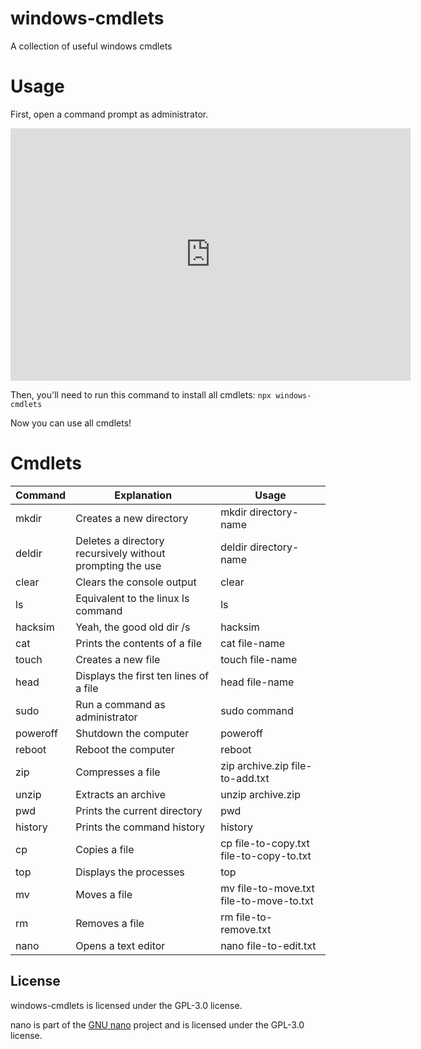 # windows-cmdlets

A collection of useful windows cmdlets

# Usage

First, open a command prompt as administrator.
<iframe src='https://gfycat.com/ifr/FilthyTimelyIguanodon' frameborder='0' scrolling='no' allowfullscreen width='640' height='404'></iframe><p></p>


Then, you'll need to run this command to install all cmdlets: `npx windows-cmdlets`


Now you can use all cmdlets!

# Cmdlets


| Command | Explanation | Usage |
| ------ | ------ | ------ |
| mkdir | Creates a new directory | mkdir directory-name |
| deldir | Deletes a directory recursively without prompting the use | deldir directory-name |
| clear | Clears the console output | clear |
| ls | Equivalent to the linux ls command | ls |
| hacksim | Yeah, the good old dir /s | hacksim |
| cat | Prints the contents of a file | cat file-name |
| touch | Creates a new file | touch file-name |
| head | Displays the first ten lines of a file | head file-name |
| sudo | Run a command as administrator | sudo command |
| poweroff | Shutdown the computer | poweroff |
| reboot | Reboot the computer | reboot |
| zip | Compresses a file | zip archive.zip file-to-add.txt |
| unzip | Extracts an archive | unzip archive.zip |
| pwd | Prints the current directory | pwd |
| history | Prints the command history | history |
| cp | Copies a file | cp file-to-copy.txt file-to-copy-to.txt |
| top | Displays the processes | top |
| mv | Moves a file | mv file-to-move.txt file-to-move-to.txt |
| rm | Removes a file | rm file-to-remove.txt |
| nano | Opens a text editor | nano file-to-edit.txt |

## License
windows-cmdlets is licensed under the GPL-3.0 license.


nano is part of the [GNU nano](https://www.gnu.org/software/nano/) project and is licensed under the GPL-3.0 license.